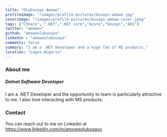 ```yaml
---
title: "Olubusayo Amowe"
profileimage: "/images/profile-pictures/busayo-amowe.jpg"
coverimage: "/images/profile-pictures/busayo-amowe-cover.jpeg"
tags: ["CSharp", ".NET",".NET core","Azure","Devops","AKS"]
twitter: "amoweo"
github: "amoweolubusayo"
linkedin : "amoweolubusayo"
comments: false
summary: "I am a .NET Developer and a huge fan of MS products."
location: "Lagos,Nigeria"
---
```



### About me

##### **Dotnet Software Developer**
I am a .NET Developer and the opportunity to learn is particularly attractive to me. I also love interacting with MS products.

### Contact

You can reach out to me on Linkedin at https://www.linkedin.com/in/amoweolubusayo

